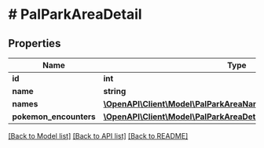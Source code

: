 # # PalParkAreaDetail

## Properties

Name | Type | Description | Notes
------------ | ------------- | ------------- | -------------
**id** | **int** |  | [readonly]
**name** | **string** |  |
**names** | [**\OpenAPI\Client\Model\PalParkAreaName[]**](PalParkAreaName.md) |  |
**pokemon_encounters** | [**\OpenAPI\Client\Model\PalParkAreaDetailPokemonEncountersInner[]**](PalParkAreaDetailPokemonEncountersInner.md) |  |

[[Back to Model list]](../../README.md#models) [[Back to API list]](../../README.md#endpoints) [[Back to README]](../../README.md)
